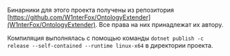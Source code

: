 Бинарники для этого проекта получены из репозитория [https://github.com/W1nterFox/OntologyExtender](W1nterFox/OntologyExtender). 
Все права на них принадлежат их автору.

Компиляция выполнялась с помощью команды `dotnet publish -c release --self-contained --runtime linux-x64` в директории проекта.
